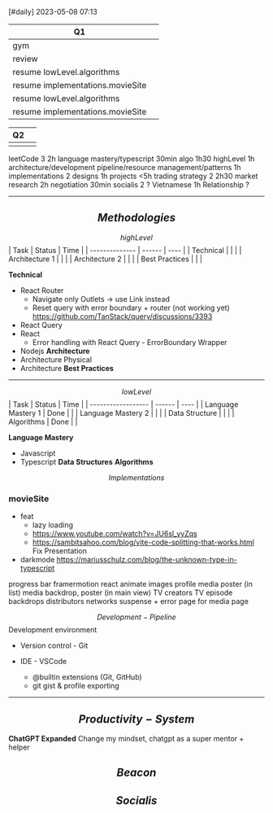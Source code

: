 [#daily]
2023-05-08
07:13


| Q1                               |     |
| -------------------------------- | --- |
| gym                              |     |
| review                           |     |
| resume lowLevel.algorithms       |     |
| resume implementations.movieSite |     |
| resume lowLevel.algorithms       |     |
| resume implementations.movieSite |     |

| Q2  |     |
| --- | --- |
|     |     |
  




leetCode 3 2h
	language mastery/typescript 30min
	algo 1h30
highLevel 1h
	architecture/development pipeline/resource management/patterns 1h
implementations 2
	designs 1h
	projects <5h
trading strategy 2 2h30
	market research 2h
	negotiation 30min
socialis 2 ?
	Vietnamese 1h 
	Relationship ?


***
## $$Methodologies$$
$$highLevel$$
| Task           | Status | Time |
| -------------- | ------ | ---- |
| Technical      |        |      |
| Architecture 1 |        |      |
| Architecture 2 |        |      |
| Best Practices |        |      |

**Technical**
- React Router
	- Navigate only Outlets -> use Link instead
	- Reset query with error boundary + router (not working yet) https://github.com/TanStack/query/discussions/3393
- React Query
- React
	- Error handling with React Query - ErrorBoundary Wrapper 
- Nodejs
**Architecture** 
- Architecture Physical
- Architecture
**Best Practices**


****
$$lowLevel$$
| Task               | Status | Time |
| ------------------ | ------ | ---- |
| Language Mastery 1 | Done   |      |
| Language Mastery 2 |        |      |
| Data Structure     |        |      |
| Algorithms         | Done       |      |

**Language Mastery**
- Javascript
- Typescript
**Data Structures**
**Algorithms**


$$Implementations$$
### **movieSite**
- feat
	- lazy loading
	- https://www.youtube.com/watch?v=JU6sl_yyZqs
	- https://sambitsahoo.com/blog/vite-code-splitting-that-works.html
Fix
Presentation
- darkmode
	https://mariusschulz.com/blog/the-unknown-type-in-typescript

progress bar
framermotion
react animate
images
	profile
	media poster (in list)
	media backdrop, poster (in main view)
	TV creators
	TV episode backdrops
	distributors
	networks
suspense + error page for media page







$$Development-Pipeline$$
Development environment
- Version control - Git
	
- IDE - VSCode
	- @builtin extensions (Git, GitHub) 
	- git gist & profile exporting

***
##  $$Productivity-System$$
**ChatGPT Expanded**
Change my mindset, chatgpt as a super mentor + helper
## $$Beacon$$

## $$Socialis$$

